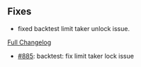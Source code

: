 ## Fixes

- fixed backtest limit taker unlock issue.

[Full Changelog](https://github.com/OvictorVieira/promeheux.api/compare/v1.39.0...main)

 - [#885](https://github.com/OvictorVieira/promeheux.api/pull/885): backtest: fix limit taker lock issue
